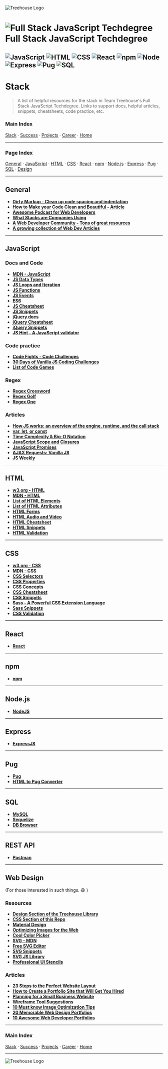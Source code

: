 ![Treehouse Logo](../repo-imgs/frogprint.png "Team Treehouse")

# ![Full Stack JavaScript Techdegree](../repo-imgs/fsjs.png "FSJS") Full Stack JavaScript Techdegree

## ![JavaScript](../repo-imgs/js.png "JavaScript") ![HTML](../repo-imgs/html.png "HTML") ![CSS](../repo-imgs/css.png "CSS") ![React](../repo-imgs/react.png "React") ![npm](../repo-imgs/npm.png "npm") ![Node](../repo-imgs/node.png "Node") ![Express](../repo-imgs/express.png "Express") ![Pug](../repo-imgs/pug.png "Pug") ![SQL](../repo-imgs/sql.png "SQL")

# Stack

>A list of helpful resources for the stack in Team Treehouse's Full Stack JavaScript Techdegree.  Links to support docs, helpful articles, snippets, cheatsheets, code practice, etc.

### Main Index

[Slack](slack.md) ·
[Success](success.md) ·
[Projects](projects.md) ·
[Career](career.md) ·
[Home](../README.md)

-------

### Page Index

[General](#general) ·
[JavaScript](#javascript) ·
[HTML](#html) ·
[CSS](#css) ·
[React](#react) ·
[npm](#npm) ·
[Node.js](#node.js) ·
[Express](#express) ·
[Pug](#pug) ·
[SQL](#sql) ·
[Design](#design)

-------

## General

* **[Dirty Markup - Clean up code spacing and indentation](https://www.10bestdesign.com/dirtymarkup/)**
* **[How to Make your Code Clean and Beautiful - Article](https://hackernoon.com/how-to-make-your-code-clean-and-beautiful-5ff7aee03be6)**
* **[Awesome Podcast for Web Developers](https://syntax.fm/)**
* **[What Stacks are Companies Using](https://stackshare.io/)**
* **[A Web Developer Community - Tons of great resources](https://www.codenewbie.org/)**
* **[A growing collection of Web Dev Articles](https://www.hotjs.net/)**

-------

## JavaScript

### Docs and Code

* **[MDN - JavaScript](https://developer.mozilla.org/en-US/docs/Web/JavaScript)**
* **[JS Data Types](https://developer.mozilla.org/en-US/docs/Web/JavaScript/Data_structures)**
* **[JS Loops and Iteration](https://developer.mozilla.org/en-US/docs/Web/JavaScript/Guide/Loops_and_iteration)**
* **[JS Functions](https://developer.mozilla.org/en-US/docs/Web/JavaScript/Reference/Functions)**
* **[JS Events](https://developer.mozilla.org/en-US/docs/Learn/JavaScript/Building_blocks/Events)**
* **[ES6](http://es6-features.org/#Constants)**
* **[JS Cheatsheet](https://htmlcheatsheet.com/js/)**
* **[JS Snippets](https://css-tricks.com/snippets/javascript/)**
* **[jQuery docs](https://api.jquery.com/)**
* **[jQuery Cheatsheet](https://htmlcheatsheet.com/jquery/)**
* **[jQuery Snippets](https://css-tricks.com/snippets/jquery/)**
* **[JS Hint - A JavaScript validator](http://jshint.com/)**

### Code practice

* **[Code Fights - Code Challenges](https://codefights.com/arcade)**
* **[30 Days of Vanilla JS Coding Challenges](https://javascript30.com/)**
* **[List of Code Games](https://skillcrush.com/2017/04/03/free-coding-games/)**

### Regex

* **[Regex Crossword](https://regexcrossword.com/)**
* **[Regex Golf](https://alf.nu/RegexGolf)**
* **[Regex One](https://regexone.com/)**

### Articles

* **[How JS works: an overview of the engine, runtime, and the call stack](https://blog.sessionstack.com/how-does-javascript-actually-work-part-1-b0bacc073cf)**
* **[var, let, or const](https://medium.com/javascript-scene/javascript-es6-var-let-or-const-ba58b8dcde75)**
* **[Time Complexity & Big-O Notation](https://medium.freecodecamp.com/time-is-complex-but-priceless-f0abd015063c#.6a4s0p49a)**
* **[JavaScript Scope and Closures](https://css-tricks.com/javascript-scope-closures/)**
* **[JavaScript Promises](https://davidwalsh.name/promises)**
* **[AJAX Requests: Vanilla JS](https://davidwalsh.name/xmlhttprequest)**
* **[JS Weekly](https://javascriptweekly.com/)**

-------

## HTML

* **[w3.org - HTML](https://www.w3.org/html/)**
* **[MDN - HTML](https://developer.mozilla.org/en-US/docs/Learn/HTML)**
* **[List of HTML Elements](https://developer.mozilla.org/en-US/docs/Web/HTML/Element)**
* **[List of HTML Attributes](https://developer.mozilla.org/en-US/docs/Web/HTML/Attributes)**
* **[HTML Forms](https://developer.mozilla.org/en-US/docs/Learn/HTML/Forms)**
* **[HTML Audio and Video](https://developer.mozilla.org/en-US/docs/Learn/HTML/Multimedia_and_embedding/Video_and_audio_content)**
* **[HTML Cheatsheet](https://htmlcheatsheet.com/)**
* **[HTML Snippets](https://css-tricks.com/snippets/html/)**
* **[HTML Validation](https://validator.w3.org/)**

-------

## CSS

* **[w3.org - CSS](https://www.w3.org/Style/CSS/)**
* **[MDN - CSS](https://developer.mozilla.org/en-US/docs/Web/CSS)**
* **[CSS Selectors](https://developer.mozilla.org/en-US/docs/Web/CSS/Reference#Selectors)**
* **[CSS Properties](https://www.w3.org/Style/CSS/all-properties.en.html)**
* **[CSS Concepts](https://developer.mozilla.org/en-US/docs/Web/CSS/Reference#Concepts)**
* **[CSS Cheatsheet](https://htmlcheatsheet.com/css/)**
* **[CSS Snippets](https://css-tricks.com/snippets/css/)**
* **[Sass - A Powerful CSS Extension Language](https://sass-lang.com/)**
* **[Sass Snippets](https://css-tricks.com/snippets/sass/)**
* **[CSS Validation](https://jigsaw.w3.org/css-validator/)**

-------

## React

* **[React](https://reactjs.org/)**

-------

## npm

* **[npm](https://www.npmjs.com/)**

-------

## Node.js

* **[NodeJS](https://nodejs.org/en/)**

-------

## Express

* **[ExpressJS](http://expressjs.com)**

-------

## Pug

* **[Pug](https://pugjs.org/api/getting-started.html)**
* **[HTML to Pug Converter](https://html2pug.herokuapp.com/)**

-------

## SQL

* **[MySQL](https://dev.mysql.com/doc/)**
* **[Sequelize](http://docs.sequelizejs.com/)**
* **[DB Browser](https://sqlitebrowser.org/)**

-------

## REST API

* **[Postman](https://www.getpostman.com/)**

-------

## Web Design
(For those interested in such things. :smiley: )

### Resources

* **[Design Section of the Treehouse Library](https://teamtreehouse.com/library/topic:design)**
* **[CSS Section of this Repo](stack.md/#css)**
* **[Material Design](https://material.io/design/)**
* **[Optimizing Images for the Web](https://developers.google.com/web/fundamentals/performance/optimizing-content-efficiency/image-optimization)**
* **[Cool Color Picker](http://paletton.com/#uid=1000u0kllllaFw0g0qFqFg0w0aF)**
* **[SVG - MDN](https://developer.mozilla.org/en-US/docs/Web/SVG)**
* **[Free SVG Editor](https://inkscape.org/en/)**
* **[SVG Snippets](https://css-tricks.com/snippets/svg/)**
* **[SVG JS Library](http://snapsvg.io/)**
* **[Professional UI Stencils](https://www.uistencils.com/)**

### Articles

* **[23 Steps to the Perfect Website Layout](https://www.creativebloq.com/web-design/steps-perfect-website-layout-812625)**
* **[How to Create a Portfolio Site that Will Get You Hired](https://www.sitepoint.com/how-to-create-a-portfolio-site-that-will-get-you-hired/)**
* **[Planning for a Small Business Website](http://www.vedwebservices.com/planning-for-a-small-business-website-design-things-to-keep-in-mind/)**
* **[Wireframe Tool Suggestions](https://www.creativebloq.com/wireframes/top-wireframing-tools-11121302)**
* **[10 Must know Image Optimization Tips](https://www.shopify.com/blog/7412852-10-must-know-image-optimization-tips)**
* **[20 Memorable Web Design Portfolios](https://www.shopify.com/partners/blog/web-design-portfolio-inspiration)**
* **[10 Awesome Web Developer Portfolios](https://codeburst.io/10-awesome-web-developer-portfolios-d266b32e6154)**

-------

### Main Index

[Slack](slack.md) ·
[Success](success.md) ·
[Projects](projects.md) ·
[Career](career.md) ·
[Home](../README.md)

-------

![Treehouse Logo](../repo-imgs/frogprint.png "Team Treehouse")